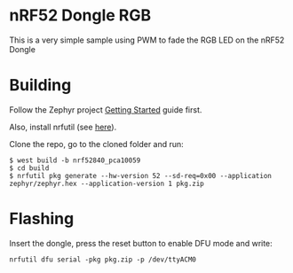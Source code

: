 # nRF52 Dongle RGB

This is a very simple sample using PWM to fade the RGB LED on the nRF52 Dongle

# Building

Follow the Zephyr project [Getting Started](https://docs.zephyrproject.org/latest/getting_started/index.html) guide first.

Also, install nrfutil (see [here](https://docs.zephyrproject.org/latest/boards/arm/nrf52840_pca10059/doc/index.html)).

Clone the repo, go to the cloned folder and run:

```
$ west build -b nrf52840_pca10059
$ cd build
$ nrfutil pkg generate --hw-version 52 --sd-req=0x00 --application zephyr/zephyr.hex --application-version 1 pkg.zip
```

# Flashing

Insert the dongle, press the reset button to enable DFU mode and write:

```
nrfutil dfu serial -pkg pkg.zip -p /dev/ttyACM0
```